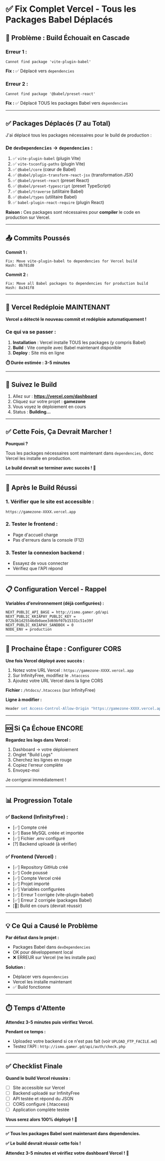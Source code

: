 # ✅ Fix Complet Vercel - Tous les Packages Babel Déplacés

## 🔧 Problème : Build Échouait en Cascade

### Erreur 1 :
```
Cannot find package 'vite-plugin-babel'
```
**Fix :** ✅ Déplacé vers `dependencies`

### Erreur 2 :
```
Cannot find package '@babel/preset-react'
```
**Fix :** ✅ Déplacé TOUS les packages Babel vers `dependencies`

---

## ✅ Packages Déplacés (7 au Total)

J'ai déplacé tous les packages nécessaires pour le build de production :

### De `devDependencies` → `dependencies` :

1. ✅ `vite-plugin-babel` (plugin Vite)
2. ✅ `vite-tsconfig-paths` (plugin Vite)
3. ✅ `@babel/core` (cœur de Babel)
4. ✅ `@babel/plugin-transform-react-jsx` (transformation JSX)
5. ✅ `@babel/preset-react` (preset React)
6. ✅ `@babel/preset-typescript` (preset TypeScript)
7. ✅ `@babel/traverse` (utilitaire Babel)
8. ✅ `@babel/types` (utilitaire Babel)
9. ✅ `babel-plugin-react-require` (plugin React)

**Raison :** Ces packages sont nécessaires pour **compiler** le code en production sur Vercel.

---

## 📤 Commits Poussés

**Commit 1 :**
```
Fix: Move vite-plugin-babel to dependencies for Vercel build
Hash: 0b781d0
```

**Commit 2 :**
```
Fix: Move all Babel packages to dependencies for production build
Hash: 8a341f8
```

---

## 🔄 Vercel Redéploie MAINTENANT

**Vercel a détecté le nouveau commit et redéploie automatiquement !**

### Ce qui va se passer :

1. **Installation** : Vercel installe TOUS les packages (y compris Babel)
2. **Build** : Vite compile avec Babel maintenant disponible
3. **Deploy** : Site mis en ligne

**⏱️ Durée estimée : 3-5 minutes**

---

## 👀 Suivez le Build

1. Allez sur : **https://vercel.com/dashboard**
2. Cliquez sur votre projet : **gamezone**
3. Vous voyez le déploiement en cours
4. Status : **Building...**

---

## ✅ Cette Fois, Ça Devrait Marcher !

**Pourquoi ?**

Tous les packages nécessaires sont maintenant dans `dependencies`, donc Vercel les installe en production.

**Le build devrait se terminer avec succès ! 🎉**

---

## 🧪 Après le Build Réussi

### 1. Vérifier que le site est accessible :
```
https://gamezone-XXXX.vercel.app
```

### 2. Tester le frontend :
- Page d'accueil charge
- Pas d'erreurs dans la console (F12)

### 3. Tester la connexion backend :
- Essayez de vous connecter
- Vérifiez que l'API répond

---

## 📋 Configuration Vercel - Rappel

**Variables d'environnement (déjà configurées) :**
```
NEXT_PUBLIC_API_BASE = http://ismo.gamer.gd/api
NEXT_PUBLIC_KKIAPAY_PUBLIC_KEY = 072b361d25546db0aee3d69bf07b15331c51e39f
NEXT_PUBLIC_KKIAPAY_SANDBOX = 0
NODE_ENV = production
```

---

## 🎯 Prochaine Étape : Configurer CORS

**Une fois Vercel déployé avec succès :**

1. Notez votre URL Vercel : `https://gamezone-XXXX.vercel.app`
2. Sur InfinityFree, modifiez le `.htaccess`
3. Ajoutez votre URL Vercel dans la ligne CORS

**Fichier :** `/htdocs/.htaccess` (sur InfinityFree)

**Ligne à modifier :**
```apache
Header set Access-Control-Allow-Origin "https://gamezone-XXXX.vercel.app"
```

---

## 🆘 Si Ça Échoue ENCORE

**Regardez les logs dans Vercel :**
1. Dashboard → votre déploiement
2. Onglet "Build Logs"
3. Cherchez les lignes en rouge
4. Copiez l'erreur complète
5. Envoyez-moi

Je corrigerai immédiatement !

---

## 📊 Progression Totale

### ✅ Backend (InfinityFree) :
- [✅] Compte créé
- [✅] Base MySQL créée et importée
- [✅] Fichier .env configuré
- [?] Backend uploadé (à vérifier)

### ✅ Frontend (Vercel) :
- [✅] Repository GitHub créé
- [✅] Code poussé
- [✅] Compte Vercel créé
- [✅] Projet importé
- [✅] Variables configurées
- [✅] Erreur 1 corrigée (vite-plugin-babel)
- [✅] Erreur 2 corrigée (packages Babel)
- [🔄] Build en cours (devrait réussir)

---

## 💡 Ce Qui a Causé le Problème

**Par défaut dans le projet :**
- Packages Babel dans `devDependencies`
- OK pour développement local
- ❌ ERREUR sur Vercel (ne les installe pas)

**Solution :**
- Déplacer vers `dependencies`
- Vercel les installe maintenant
- ✅ Build fonctionne

---

## ⏱️ Temps d'Attente

**Attendez 3-5 minutes puis vérifiez Vercel.**

**Pendant ce temps :**
- Uploadez votre backend si ce n'est pas fait (voir `UPLOAD_FTP_FACILE.md`)
- Testez l'API : `http://ismo.gamer.gd/api/auth/check.php`

---

## ✅ Checklist Finale

**Quand le build Vercel réussira :**
- [ ] Site accessible sur Vercel
- [ ] Backend uploadé sur InfinityFree
- [ ] API testée et répond du JSON
- [ ] CORS configuré (.htaccess)
- [ ] Application complète testée

**Vous serez alors 100% déployé ! 🎉**

---

**✅ Tous les packages Babel sont maintenant dans dependencies.**

**✅ Le build devrait réussir cette fois !**

**Attendez 3-5 minutes et vérifiez votre dashboard Vercel ! 🚀**
